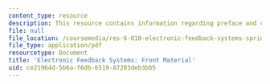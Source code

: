 ```yaml
---
content_type: resource
description: This resource contains information regarding preface and contents.
file: null
file_location: /coursemedia/res-6-010-electronic-feedback-systems-spring-2013/ce21964d5b6af6db651987203deb3bb5_MITRES_6-010S13_frnt_matr.pdf
file_type: application/pdf
resourcetype: Document
title: 'Electronic Feedback Systems: Front Material'
uid: ce21964d-5b6a-f6db-6519-87203deb3bb5
---
```

